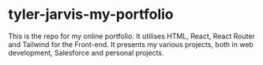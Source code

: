 # tyler-jarvis-my-portfolio

This is the repo for my online portfolio. It utilises HTML, React, React Router and Tailwind for the Front-end. It presents my various projects, both in web development, Salesforce and personal projects.

